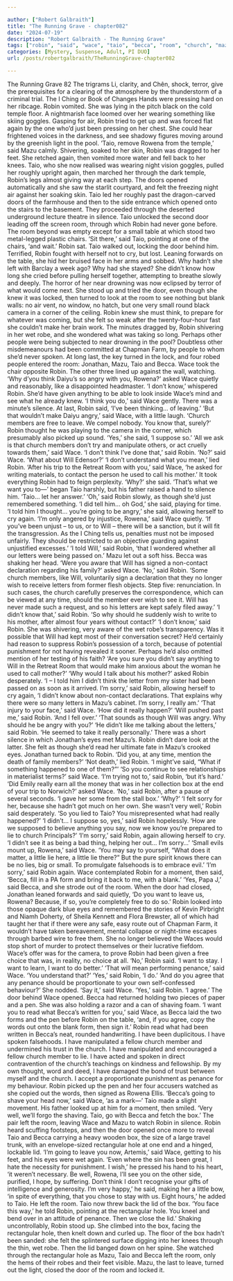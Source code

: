 ```yaml
---

author: ["Robert Galbraith"]
title: "The Running Grave - chapter082"
date: "2024-07-19"
description: "Robert Galbraith - The Running Grave"
tags: ["robin", "said", "wace", "taio", "becca", "room", "church", "mazu", "door", "know", "see", "rowena", "member", "think", "want", "letter", "one", "felt", "silence", "angry", "asked", "yes", "sorry", "really", "box"]
categories: [Mystery, Suspense, Adult, PI DUO]
url: /posts/robertgalbraith/TheRunningGrave-chapter082

---
```



The Running Grave
82
The trigrams Li, clarity, and Chên, shock, terror, give the prerequisites for a clearing of the atmosphere by the thunderstorm of a criminal trial.
The I Ching or Book of Changes
Hands were pressing hard on her ribcage. Robin vomited.
She was lying in the pitch black on the cold temple floor. A nightmarish face loomed over her wearing something like skiing goggles. Gasping for air, Robin tried to get up and was forced flat again by the one who’d just been pressing on her chest. She could hear frightened voices in the darkness, and see shadowy figures moving around by the greenish light in the pool.
‘Taio, remove Rowena from the temple,’ said Mazu calmly.
Shivering, soaked to her skin, Robin was dragged to her feet. She retched again, then vomited more water and fell back to her knees. Taio, who she now realised was wearing night vision goggles, pulled her roughly upright again, then marched her through the dark temple, Robin’s legs almost giving way at each step. The doors opened automatically and she saw the starlit courtyard, and felt the freezing night air against her soaking skin. Taio led her roughly past the dragon-carved doors of the farmhouse and then to the side entrance which opened onto the stairs to the basement.
They proceeded through the deserted underground lecture theatre in silence. Taio unlocked the second door leading off the screen room, through which Robin had never gone before. The room beyond was empty except for a small table at which stood two metal-legged plastic chairs.
‘Sit there,’ said Taio, pointing at one of the chairs, ‘and wait.’
Robin sat. Taio walked out, locking the door behind him.
Terrified, Robin fought with herself not to cry, but lost. Leaning forwards on the table, she hid her bruised face in her arms and sobbed. Why hadn’t she left with Barclay a week ago? Why had she stayed?
She didn’t know how long she cried before pulling herself together, attempting to breathe slowly and deeply. The horror of her near drowning was now eclipsed by terror of what would come next. She stood up and tried the door, even though she knew it was locked, then turned to look at the room to see nothing but blank walls: no air vent, no window, no hatch, but one very small round black camera in a corner of the ceiling.
Robin knew she must think, to prepare for whatever was coming, but she felt so weak after the twenty-four-hour fast she couldn’t make her brain work. The minutes dragged by, Robin shivering in her wet robe, and she wondered what was taking so long. Perhaps other people were being subjected to near drowning in the pool? Doubtless other misdemeanours had been committed at Chapman Farm, by people to whom she’d never spoken.
At long last, the key turned in the lock, and four robed people entered the room: Jonathan, Mazu, Taio and Becca. Wace took the chair opposite Robin. The other three lined up against the wall, watching.
‘Why d’you think Daiyu’s so angry with you, Rowena?’ asked Wace quietly and reasonably, like a disappointed headmaster.
‘I don’t know,’ whispered Robin.
She’d have given anything to be able to look inside Wace’s mind and see what he already knew.
‘I think you do,’ said Wace gently.
There was a minute’s silence. At last, Robin said,
‘I’ve been thinking… of leaving.’
‘But that wouldn’t make Daiyu angry,’ said Wace, with a little laugh. ‘Church members are free to leave. We compel nobody. You know that, surely?’
Robin thought he was playing to the camera in the corner, which presumably also picked up sound.
‘Yes,’ she said, ‘I suppose so.’
‘All we ask is that church members don’t try and manipulate others, or act cruelly towards them,’ said Wace.
‘I don’t think I’ve done that,’ said Robin.
‘No?’ said Wace. ‘What about Will Edensor?’
‘I don’t understand what you mean,’ lied Robin.
‘After his trip to the Retreat Room with you,’ said Wace, ‘he asked for writing materials, to contact the person he used to call his mother.’
It took everything Robin had to feign perplexity.
‘Why?’ she said.
‘That’s what we want you to—’ began Taio harshly, but his father raised a hand to silence him.
‘Taio… let her answer.’
‘Oh,’ said Robin slowly, as though she’d just remembered something. ‘I did tell him… oh God,’ she said, playing for time. ‘I told him I thought… you’re going to be angry,’ she said, allowing herself to cry again.
‘I’m only angered by injustice, Rowena,’ said Wace quietly. ‘If you’ve been unjust – to us, or to Will – there will be a sanction, but it will fit the transgression. As the I Ching tells us, penalties must not be imposed unfairly. They should be restricted to an objective guarding against unjustified excesses.’
‘I told Will,’ said Robin, ‘that I wondered whether all our letters were being passed on.’
Mazu let out a soft hiss. Becca was shaking her head.
‘Were you aware that Will has signed a non-contact declaration regarding his family?’ asked Wace.
‘No,’ said Robin.
‘Some church members, like Will, voluntarily sign a declaration that they no longer wish to receive letters from former flesh objects. Step five: renunciation. In such cases, the church carefully preserves the correspondence, which can be viewed at any time, should the member ever wish to see it. Will has never made such a request, and so his letters are kept safely filed away.’
‘I didn’t know that,’ said Robin.
‘So why should he suddenly wish to write to his mother, after almost four years without contact?’
‘I don’t know,’ said Robin.
She was shivering, very aware of the wet robe’s transparency. Was it possible that Will had kept most of their conversation secret? He’d certainly had reason to suppress Robin’s possession of a torch, because of potential punishment for not having revealed it sooner. Perhaps he’d also omitted mention of her testing of his faith?
‘Are you sure you didn’t say anything to Will in the Retreat Room that would make him anxious about the woman he used to call mother?’
‘Why would I talk about his mother?’ asked Robin desperately. ‘I – I told him I didn’t think the letter from my sister had been passed on as soon as it arrived. I’m sorry,’ said Robin, allowing herself to cry again, ‘I didn’t know about non-contact declarations. That explains why there were so many letters in Mazu’s cabinet. I’m sorry, I really am.’
‘That injury to your face,’ said Wace. ‘How did it really happen?’
‘Will pushed past me,’ said Robin. ‘And I fell over.’
‘That sounds as though Will was angry. Why should he be angry with you?’
‘He didn’t like me talking about the letters,’ said Robin. ‘He seemed to take it really personally.’
There was a short silence in which Jonathan’s eyes met Mazu’s. Robin didn’t dare look at the latter. She felt as though she’d read her ultimate fate in Mazu’s crooked eyes.
Jonathan turned back to Robin.
‘Did you, at any time, mention the death of family members?’
‘Not death,’ lied Robin. ‘I might’ve said, “What if something happened to one of them?”’
‘So you continue to see relationships in materialist terms?’ said Wace.
‘I’m trying not to,’ said Robin, ‘but it’s hard.’
‘Did Emily really earn all the money that was in her collection box at the end of your trip to Norwich?’ asked Wace.
‘No,’ said Robin, after a pause of several seconds. ‘I gave her some from the stall box.’
‘Why?’
‘I felt sorry for her, because she hadn’t got much on her own. She wasn’t very well,’ Robin said desperately.
‘So you lied to Taio? You misrepresented what had really happened?’
‘I didn’t… I suppose so, yes,’ said Robin hopelessly.
‘How are we supposed to believe anything you say, now we know you’re prepared to lie to church Principals?’
‘I’m sorry,’ said Robin, again allowing herself to cry. ‘I didn’t see it as being a bad thing, helping her out… I’m sorry…’
‘Small evils mount up, Rowena,’ said Wace. ‘You may say to yourself, “What does it matter, a little lie here, a little lie there?” But the pure spirit knows there can be no lies, big or small. To promulgate falsehoods is to embrace evil.’
‘I’m sorry,’ said Robin again.
Wace contemplated Robin for a moment, then said,
‘Becca, fill in a PA form and bring it back to me, with a blank.’
‘Yes, Papa J,’ said Becca, and she strode out of the room. When the door had closed, Jonathan leaned forwards and said quietly,
‘Do you want to leave us, Rowena? Because, if so, you’re completely free to do so.’
Robin looked into those opaque dark blue eyes and remembered the stories of Kevin Pirbright and Niamh Doherty, of Sheila Kennett and Flora Brewster, all of which had taught her that if there were any safe, easy route out of Chapman Farm, it wouldn’t have taken bereavement, mental collapse or night-time escapes through barbed wire to free them. She no longer believed the Waces would stop short of murder to protect themselves or their lucrative fiefdom. Wace’s offer was for the camera, to prove Robin had been given a free choice that was, in reality, no choice at all.
‘No,’ Robin said. ‘I want to stay. I want to learn, I want to do better.’
‘That will mean performing penance,’ said Wace. ‘You understand that?’
‘Yes,’ said Robin, ‘I do.’
‘And do you agree that any penance should be proportionate to your own self-confessed behaviour?’
She nodded.
‘Say it,’ said Wace.
‘Yes,’ said Robin. ‘I agree.’
The door behind Wace opened. Becca had returned holding two pieces of paper and a pen. She was also holding a razor and a can of shaving foam.
‘I want you to read what Becca’s written for you,’ said Wace, as Becca laid the two forms and the pen before Robin on the table, ‘and, if you agree, copy the words out onto the blank form, then sign it.’
Robin read what had been written in Becca’s neat, rounded handwriting.
I have been duplicitous.
I have spoken falsehoods.
I have manipulated a fellow church member and undermined his trust in the church.
I have manipulated and encouraged a fellow church member to lie.
I have acted and spoken in direct contravention of the church’s teachings on kindness and fellowship.
By my own thought, word and deed, I have damaged the bond of trust between myself and the church.
I accept a proportionate punishment as penance for my behaviour.
Robin picked up the pen and her four accusers watched as she copied out the words, then signed as Rowena Ellis.
‘Becca’s going to shave your head now,’ said Wace, ‘as a mark—’
Taio made a slight movement. His father looked up at him for a moment, then smiled.
‘Very well, we’ll forgo the shaving. Taio, go with Becca and fetch the box.’
The pair left the room, leaving Wace and Mazu to watch Robin in silence. Robin heard scuffing footsteps, and then the door opened once more to reveal Taio and Becca carrying a heavy wooden box, the size of a large travel trunk, with an envelope-sized rectangular hole at one end and a hinged, lockable lid.
‘I’m going to leave you now, Artemis,’ said Wace, getting to his feet, and his eyes were wet again. ‘Even where the sin has been great, I hate the necessity for punishment. I wish,’ he pressed his hand to his heart, ‘it weren’t necessary. Be well, Rowena, I’ll see you on the other side, purified, I hope, by suffering. Don’t think I don’t recognise your gifts of intelligence and generosity. I’m very happy,’ he said, making her a little bow, ‘in spite of everything, that you chose to stay with us. Eight hours,’ he added to Taio.
He left the room.
Taio now threw back the lid of the box.
‘You face this way,’ he told Robin, pointing at the rectangular hole. You kneel and bend over in an attitude of penance. Then we close the lid.’
Shaking uncontrollably, Robin stood up. She climbed into the box, facing the rectangular hole, then knelt down and curled up. The floor of the box hadn’t been sanded: she felt the splintered surface digging into her knees through the thin, wet robe. Then the lid banged down on her spine.
She watched through the rectangular hole as Mazu, Taio and Becca left the room, only the hems of their robes and their feet visible. Mazu, the last to leave, turned out the light, closed the door of the room and locked it.
